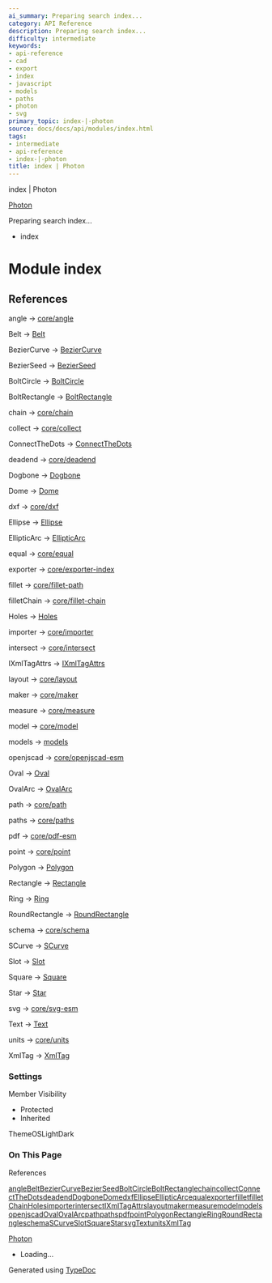 ```yaml
---
ai_summary: Preparing search index...
category: API Reference
description: Preparing search index...
difficulty: intermediate
keywords:
- api-reference
- cad
- export
- index
- javascript
- models
- paths
- photon
- svg
primary_topic: index-|-photon
source: docs/docs/api/modules/index.html
tags:
- intermediate
- api-reference
- index-|-photon
title: index | Photon
---
```

index | Photon

[Photon](../index.md)




Preparing search index...

* index

# Module index

## References

angle → [core/angle](core_angle.md)


Belt → [Belt](../classes/models_Belt.Belt.md)


BezierCurve → [BezierCurve](../classes/models_BezierCurve-esm.BezierCurve.md)


BezierSeed → [BezierSeed](../classes/models_BezierCurve-esm.BezierSeed.md)


BoltCircle → [BoltCircle](../classes/models_BoltCircle.BoltCircle.md)


BoltRectangle → [BoltRectangle](../classes/models_BoltRectangle.BoltRectangle.md)


chain → [core/chain](core_chain.md)


collect → [core/collect](core_collect.md)


ConnectTheDots → [ConnectTheDots](../classes/models_ConnectTheDots.ConnectTheDots.md)


deadend → [core/deadend](core_deadend.md)


Dogbone → [Dogbone](../classes/models_Dogbone.Dogbone.md)


Dome → [Dome](../classes/models_Dome.Dome.md)


dxf → [core/dxf](core_dxf.md)


Ellipse → [Ellipse](../classes/models_Ellipse.Ellipse.md)


EllipticArc → [EllipticArc](../classes/models_Ellipse.EllipticArc.md)


equal → [core/equal](core_equal.md)


exporter → [core/exporter-index](core_exporter-index.md)


fillet → [core/fillet-path](core_fillet-path.md)


filletChain → [core/fillet-chain](core_fillet-chain.md)


Holes → [Holes](../classes/models_Holes.Holes.md)


importer → [core/importer](core_importer.md)


intersect → [core/intersect](core_intersect.md)


IXmlTagAttrs → [IXmlTagAttrs](../interfaces/core_xml.IXmlTagAttrs.md)


layout → [core/layout](core_layout.md)


maker → [core/maker](core_core.md)


measure → [core/measure](core_measure.md)


model → [core/model](core_model.md)


models → [models](models.md)


openjscad → [core/openjscad-esm](core_openjscad-esm.md)


Oval → [Oval](../classes/models_Oval.Oval.md)


OvalArc → [OvalArc](../classes/models_OvalArc.OvalArc.md)


path → [core/path](core_path.md)


paths → [core/paths](core_paths.md)


pdf → [core/pdf-esm](core_pdf-esm.md)


point → [core/point](core_point.md)


Polygon → [Polygon](../classes/models_Polygon.Polygon.md)


Rectangle → [Rectangle](../classes/models_Rectangle.Rectangle.md)


Ring → [Ring](../classes/models_Ring.Ring.md)


RoundRectangle → [RoundRectangle](../classes/models_RoundRectangle.RoundRectangle.md)


schema → [core/schema](core_schema.md)


SCurve → [SCurve](../classes/models_SCurve.SCurve.md)


Slot → [Slot](../classes/models_Slot.Slot.md)


Square → [Square](../classes/models_Square.Square.md)


Star → [Star](../classes/models_Star.Star.md)


svg → [core/svg-esm](core_svg-esm.md)


Text → [Text](../classes/models_Text.Text.md)


units → [core/units](core_units.md)


XmlTag → [XmlTag](../classes/core_xml.XmlTag.md)

### Settings

Member Visibility

* Protected
* Inherited

ThemeOSLightDark

### On This Page

References

[angle](#angle)[Belt](#belt)[BezierCurve](#beziercurve)[BezierSeed](#bezierseed)[BoltCircle](#boltcircle)[BoltRectangle](#boltrectangle)[chain](#chain)[collect](#collect)[ConnectTheDots](#connectthedots)[deadend](#deadend)[Dogbone](#dogbone)[Dome](#dome)[dxf](#dxf)[Ellipse](#ellipse)[EllipticArc](#ellipticarc)[equal](#equal)[exporter](#exporter)[fillet](#fillet)[filletChain](#filletchain)[Holes](#holes)[importer](#importer)[intersect](#intersect)[IXmlTagAttrs](#ixmltagattrs)[layout](#layout)[maker](#maker)[measure](#measure)[model](#model)[models](#models)[openjscad](#openjscad)[Oval](#oval)[OvalArc](#ovalarc)[path](#path)[paths](#paths)[pdf](#pdf)[point](#point)[Polygon](#polygon)[Rectangle](#rectangle)[Ring](#ring)[RoundRectangle](#roundrectangle)[schema](#schema)[SCurve](#scurve)[Slot](#slot)[Square](#square)[Star](#star)[svg](#svg)[Text](#text)[units](#units)[XmlTag](#xmltag)

[Photon](../index.md)

* Loading...

Generated using [TypeDoc](https://typedoc.org/)
